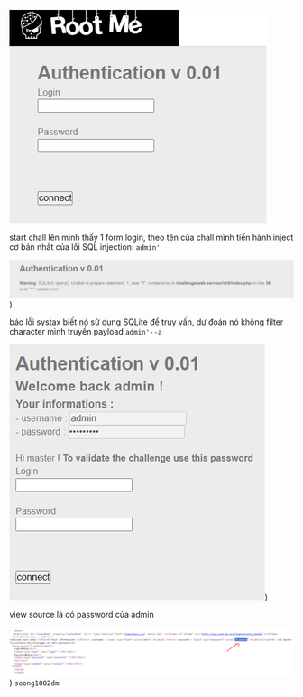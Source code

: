![image](../image/4.1.png)

start chall lên mình thấy 1 form login, theo tên của chall mình tiến hành inject cơ bản nhất của lỗi SQL injection: `admin'`

![image](../image/4.2.png))

báo lỗi systax biết nó sử dụng SQLite để truy vấn, dự đoán nó không filter character
mình truyền payload `admin'--a`

![image](../image/4.3.png))

view source là có password của admin

![image](../image/4.4.png))
`soong1002dm`







